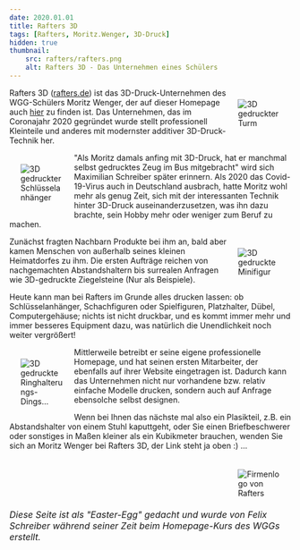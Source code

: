 ```yaml
---
date: 2020.01.01
title: Rafters 3D
tags: [Rafters, Moritz.Wenger, 3D-Druck]
hidden: true
thumbnail: 
    src: rafters/rafters.png
    alt: Rafters 3D - Das Unternehmen eines Schülers
---
```


<figure style="float: right; width: 15%; margin: 20px"><img src="/images/rafters/rafters_1.jpg" alt="3D gedruckter Turm"></figure>

Rafters 3D (<a href="https://rafters.de/">rafters.de</a>) ist das 3D-Druck-Unternehmen des 
WGG-Schülers Moritz Wenger, der auf dieser Homepage auch <a href="/tag/Moritz.Wenger">hier</a> 
zu finden ist. Das Unternehmen, das im Coronajahr 2020 gegründet wurde stellt professionell Kleinteile 
und anderes mit modernster additiver 3D-Druck-Technik her.

<figure style="float: left; width: 15%; margin: 20px"><img src="/images/rafters/rafters_2.jpg" alt="3D gedruckter Schlüsselanhänger"></figure>

"Als Moritz damals anfing mit 3D-Druck, hat er manchmal selbst gedrucktes Zeug im Bus mitgebracht" wird 
sich Maximilian Schreiber später erinnern. Als 2020 das Covid-19-Virus auch in Deutschland ausbrach, hatte 
Moritz wohl mehr als genug Zeit, sich mit der interessanten Technik hinter 3D-Druck auseinanderzusetzen, was 
ihn dazu brachte, sein Hobby mehr oder weniger zum Beruf zu machen.

<figure style="float: right; width: 15%; margin: 20px"><img src="/images/rafters/rafters_3.jpg" alt="3D gedruckte Minifigur"></figure>

Zunächst fragten Nachbarn Produkte bei ihm an, bald aber kamen Menschen von außerhalb seines kleinen 
Heimatdorfes zu ihm. Die ersten Aufträge reichen von nachgemachten Abstandshaltern bis surrealen Anfragen wie 
3D-gedruckte Ziegelsteine (Nur als Beispiele).

Heute kann man bei Rafters im Grunde alles drucken lassen: ob Schlüsselanhänger, Schachfiguren oder Spielfiguren, 
Platzhalter, Dübel, Computergehäuse; nichts ist nicht druckbar, und es kommt immer mehr und immer besseres Equipment 
dazu, was natürlich die Unendlichkeit noch weiter vergrößert!

<figure style="float: left; width: 15%; margin: 20px"><img src="/images/rafters/rafters_4.jpg" alt="3D gedruckte Ringhalterungs-Dings..."></figure>

Mittlerweile betreibt er seine eigene professionelle Homepage, und hat seinen ersten Mitarbeiter, der ebenfalls 
auf ihrer Website eingetragen ist. Dadurch kann das Unternehmen nicht nur vorhandene bzw. relativ einfache 
Modelle drucken, sondern auch auf Anfrage ebensolche selbst designen.

Wenn bei Ihnen das nächste mal also ein Plasikteil, z.B. ein Abstandshalter von einem Stuhl kaputtgeht, oder 
Sie einen Briefbeschwerer oder sonstiges in Maßen kleiner als ein Kubikmeter brauchen, wenden Sie sich an 
Moritz Wenger bei Rafters 3D, der Link steht ja oben :) ...

<figure style="float: right; width: 15%; margin: 20px"><img src="/images/rafters/rafters.png" alt="Firmenlogo von Rafters" format = "png"></figure>

<i style="font-size: 12pt; float: right">Diese Seite ist als "Easter-Egg" gedacht und wurde von Felix Schreiber während seiner Zeit beim Homepage-Kurs des WGGs erstellt.</i>